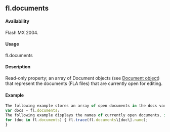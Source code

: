 ## fl.documents

#### Availability

Flash MX 2004.

#### Usage

fl.documents

#### Description

Read-only property; an array of Document objects (see [Document object](#!AdobeDocs/developers-animatesdk-docs/master/Document_object/document_summary.md)) that represent the documents (FLA files) that are currently open for editing.

#### Example

```javascript
The following example stores an array of open documents in the docs variable:
var docs = fl.documents;
The following example displays the names of currently open documents, in the Output panel:
for (doc in fl.documents) { fl.trace(fl.documents\[doc\].name);
}

```